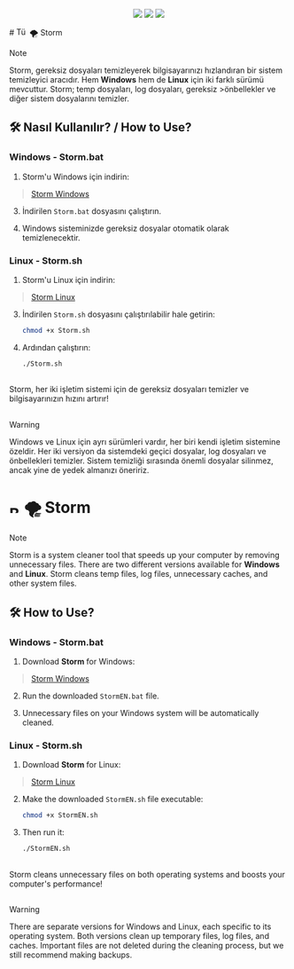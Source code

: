 <p align="center">
  <img src=https://img.shields.io/badge/Language-Batch-blue >
  <img src=https://img.shields.io/badge/Language-Shell-cyan >
  <img src=https://img.shields.io/badge/Platform-PC-darkblue >
</p>
# <img src="https://upload.wikimedia.org/wikipedia/commons/b/b4/Flag_of_Turkey.svg" alt="Türk Bayrağı" width="20" height="15"> 🌪 Storm 

>[!NOTE]
>Storm, gereksiz dosyaları temizleyerek bilgisayarınızı hızlandıran bir sistem temizleyici aracıdır. Hem **Windows** hem de **Linux** için iki farklı sürümü mevcuttur. Storm; temp dosyaları, log dosyaları, gereksiz >önbellekler ve diğer sistem dosyalarını temizler.

## 🛠 Nasıl Kullanılır? / How to Use?

### Windows - Storm.bat
1. Storm'u Windows için indirin:
>[Storm Windows](https://github.com/anlyetim/Storm-SystemCleaner/releases/download/Storm/Storm.bat)  
   
3. İndirilen `Storm.bat` dosyasını çalıştırın.
   
4. Windows sisteminizde gereksiz dosyalar otomatik olarak temizlenecektir.

### Linux - Storm.sh
1. Storm'u Linux için indirin:
>[Storm Linux](https://github.com/anlyetim/Storm-SystemCleaner/releases/download/Storm/Storm.sh)
   
3. İndirilen `Storm.sh` dosyasını çalıştırılabilir hale getirin:  
   ```bash
   chmod +x Storm.sh
   
4. Ardından çalıştırın:
   ```bash
   ./Storm.sh
##
Storm, her iki işletim sistemi için de gereksiz dosyaları temizler ve bilgisayarınızın hızını artırır!
##
>[!WARNING]
>Windows ve Linux için ayrı sürümleri vardır, her biri kendi işletim sistemine özeldir.
>Her iki versiyon da sistemdeki geçici dosyalar, log dosyaları ve önbellekleri temizler.
>Sistem temizliği sırasında önemli dosyalar silinmez, ancak yine de yedek almanızı öneririz.


# <img src="https://upload.wikimedia.org/wikipedia/en/a/ae/Flag_of_the_United_Kingdom.svg" alt="British Flag" width="20" height="15"> 🌪 Storm

>[!NOTE]  
>Storm is a system cleaner tool that speeds up your computer by removing unnecessary files. There are two different versions available for **Windows** and **Linux**. Storm cleans temp files, log files, unnecessary caches, and other system files.

## 🛠 How to Use?

### Windows - Storm.bat
1. Download **Storm** for Windows:  
>[Storm Windows](https://github.com/anlyetim/Storm-SystemCleaner/releases/download/Storm/StormEN.bat)  
   
2. Run the downloaded `StormEN.bat` file.
   
3. Unnecessary files on your Windows system will be automatically cleaned.

### Linux - Storm.sh
1. Download **Storm** for Linux:  
>[Storm Linux](https://github.com/anlyetim/Storm-SystemCleaner/releases/download/Storm/StormEN.sh)
   
2. Make the downloaded `StormEN.sh` file executable:  
   ```bash
   chmod +x StormEN.sh
3. Then run it:
   ```bash
   ./StormEN.sh
##
Storm cleans unnecessary files on both operating systems and boosts your computer's performance!
##
>[!WARNING]
>There are separate versions for Windows and Linux, each specific to its operating system.
>Both versions clean up temporary files, log files, and caches.
>Important files are not deleted during the cleaning process, but we still recommend making backups.
